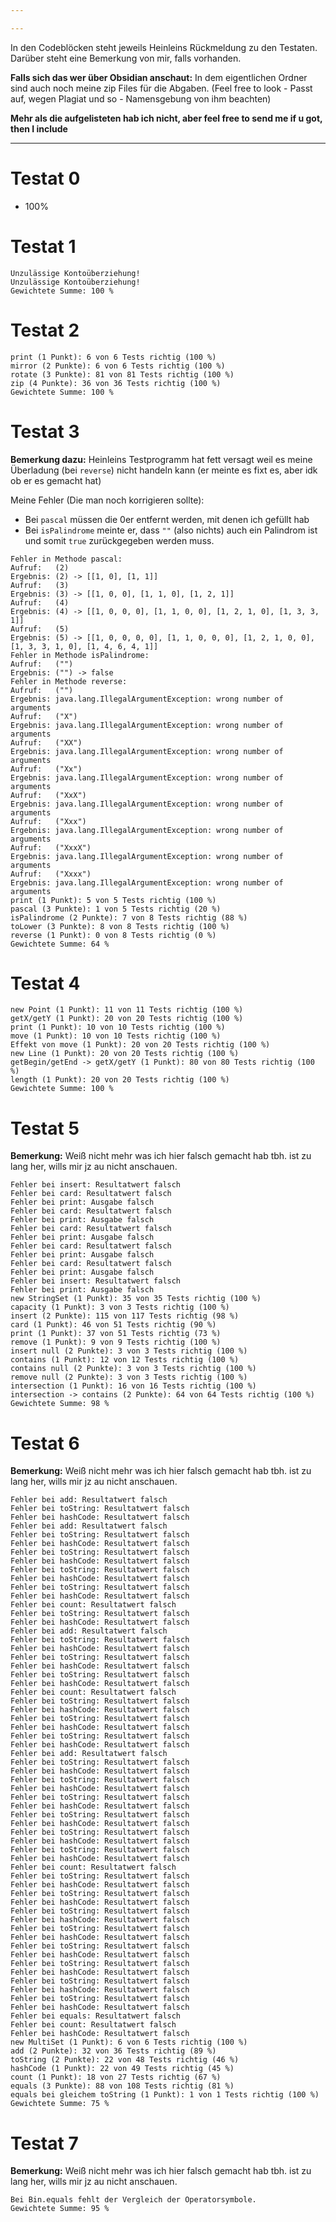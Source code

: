 ```yaml
---

---
```

In den Codeblöcken steht jeweils Heinleins Rückmeldung zu den Testaten. Darüber steht eine Bemerkung von mir, falls vorhanden.

**Falls sich das wer über Obsidian anschaut:** In dem eigentlichen Ordner sind auch noch meine zip Files für die Abgaben. 
(Feel free to look - Passt auf, wegen Plagiat und so - Namensgebung von ihm beachten)

**Mehr als die aufgelisteten hab ich nicht, aber feel free to send me if u got, then I include**

---
# Testat 0
- 100%
# Testat 1
```
Unzulässige Kontoüberziehung!  
Unzulässige Kontoüberziehung!  
Gewichtete Summe: 100 %
```

# Testat 2
```
print (1 Punkt): 6 von 6 Tests richtig (100 %)  
mirror (2 Punkte): 6 von 6 Tests richtig (100 %)  
rotate (3 Punkte): 81 von 81 Tests richtig (100 %)  
zip (4 Punkte): 36 von 36 Tests richtig (100 %)  
Gewichtete Summe: 100 %
```

# Testat 3
**Bemerkung dazu:**
Heinleins Testprogramm hat fett versagt weil es meine Überladung (bei `reverse`) nicht handeln kann (er meinte es fixt es, aber idk ob er es gemacht hat)

Meine Fehler (Die man noch korrigieren sollte):
- Bei `pascal` müssen die 0er entfernt werden, mit denen ich gefüllt hab
- Bei `isPalindrome` meinte er, dass `""` (also nichts) auch ein Palindrom ist und somit `true` zurückgegeben werden muss.
```
Fehler in Methode pascal:  
Aufruf:   (2)  
Ergebnis: (2) -> [[1, 0], [1, 1]]  
Aufruf:   (3)  
Ergebnis: (3) -> [[1, 0, 0], [1, 1, 0], [1, 2, 1]]  
Aufruf:   (4)  
Ergebnis: (4) -> [[1, 0, 0, 0], [1, 1, 0, 0], [1, 2, 1, 0], [1, 3, 3, 1]]  
Aufruf:   (5)  
Ergebnis: (5) -> [[1, 0, 0, 0, 0], [1, 1, 0, 0, 0], [1, 2, 1, 0, 0], [1, 3, 3, 1, 0], [1, 4, 6, 4, 1]]  
Fehler in Methode isPalindrome:  
Aufruf:   ("")  
Ergebnis: ("") -> false  
Fehler in Methode reverse:  
Aufruf:   ("")  
Ergebnis: java.lang.IllegalArgumentException: wrong number of arguments  
Aufruf:   ("X")  
Ergebnis: java.lang.IllegalArgumentException: wrong number of arguments  
Aufruf:   ("XX")  
Ergebnis: java.lang.IllegalArgumentException: wrong number of arguments  
Aufruf:   ("Xx")  
Ergebnis: java.lang.IllegalArgumentException: wrong number of arguments  
Aufruf:   ("XxX")  
Ergebnis: java.lang.IllegalArgumentException: wrong number of arguments  
Aufruf:   ("Xxx")  
Ergebnis: java.lang.IllegalArgumentException: wrong number of arguments  
Aufruf:   ("XxxX")  
Ergebnis: java.lang.IllegalArgumentException: wrong number of arguments  
Aufruf:   ("Xxxx")  
Ergebnis: java.lang.IllegalArgumentException: wrong number of arguments  
print (1 Punkt): 5 von 5 Tests richtig (100 %)  
pascal (3 Punkte): 1 von 5 Tests richtig (20 %)  
isPalindrome (2 Punkte): 7 von 8 Tests richtig (88 %)  
toLower (3 Punkte): 8 von 8 Tests richtig (100 %)  
reverse (1 Punkt): 0 von 8 Tests richtig (0 %)  
Gewichtete Summe: 64 %
```

# Testat 4
```
new Point (1 Punkt): 11 von 11 Tests richtig (100 %)  
getX/getY (1 Punkt): 20 von 20 Tests richtig (100 %)  
print (1 Punkt): 10 von 10 Tests richtig (100 %)  
move (1 Punkt): 10 von 10 Tests richtig (100 %)  
Effekt von move (1 Punkt): 20 von 20 Tests richtig (100 %)  
new Line (1 Punkt): 20 von 20 Tests richtig (100 %)  
getBegin/getEnd -> getX/getY (1 Punkt): 80 von 80 Tests richtig (100 %)  
length (1 Punkt): 20 von 20 Tests richtig (100 %)  
Gewichtete Summe: 100 %
```

# Testat 5
**Bemerkung:**
Weiß nicht mehr was ich hier falsch gemacht hab tbh. ist zu lang her, wills mir jz au nicht anschauen.
```
Fehler bei insert: Resultatwert falsch  
Fehler bei card: Resultatwert falsch  
Fehler bei print: Ausgabe falsch  
Fehler bei card: Resultatwert falsch  
Fehler bei print: Ausgabe falsch  
Fehler bei card: Resultatwert falsch  
Fehler bei print: Ausgabe falsch  
Fehler bei card: Resultatwert falsch  
Fehler bei print: Ausgabe falsch  
Fehler bei card: Resultatwert falsch  
Fehler bei print: Ausgabe falsch  
Fehler bei insert: Resultatwert falsch  
Fehler bei print: Ausgabe falsch  
new StringSet (1 Punkt): 35 von 35 Tests richtig (100 %)  
capacity (1 Punkt): 3 von 3 Tests richtig (100 %)  
insert (2 Punkte): 115 von 117 Tests richtig (98 %)  
card (1 Punkt): 46 von 51 Tests richtig (90 %)  
print (1 Punkt): 37 von 51 Tests richtig (73 %)  
remove (1 Punkt): 9 von 9 Tests richtig (100 %)  
insert null (2 Punkte): 3 von 3 Tests richtig (100 %)  
contains (1 Punkt): 12 von 12 Tests richtig (100 %)  
contains null (2 Punkte): 3 von 3 Tests richtig (100 %)  
remove null (2 Punkte): 3 von 3 Tests richtig (100 %)  
intersection (1 Punkt): 16 von 16 Tests richtig (100 %)  
intersection -> contains (2 Punkte): 64 von 64 Tests richtig (100 %)  
Gewichtete Summe: 98 %
```

# Testat 6
**Bemerkung:**
Weiß nicht mehr was ich hier falsch gemacht hab tbh. ist zu lang her, wills mir jz au nicht anschauen.
```
Fehler bei add: Resultatwert falsch  
Fehler bei toString: Resultatwert falsch  
Fehler bei hashCode: Resultatwert falsch  
Fehler bei add: Resultatwert falsch  
Fehler bei toString: Resultatwert falsch  
Fehler bei hashCode: Resultatwert falsch  
Fehler bei toString: Resultatwert falsch  
Fehler bei hashCode: Resultatwert falsch  
Fehler bei toString: Resultatwert falsch  
Fehler bei hashCode: Resultatwert falsch  
Fehler bei toString: Resultatwert falsch  
Fehler bei hashCode: Resultatwert falsch  
Fehler bei count: Resultatwert falsch  
Fehler bei toString: Resultatwert falsch  
Fehler bei hashCode: Resultatwert falsch  
Fehler bei add: Resultatwert falsch  
Fehler bei toString: Resultatwert falsch  
Fehler bei hashCode: Resultatwert falsch  
Fehler bei toString: Resultatwert falsch  
Fehler bei hashCode: Resultatwert falsch  
Fehler bei toString: Resultatwert falsch  
Fehler bei hashCode: Resultatwert falsch  
Fehler bei count: Resultatwert falsch  
Fehler bei toString: Resultatwert falsch  
Fehler bei hashCode: Resultatwert falsch  
Fehler bei toString: Resultatwert falsch  
Fehler bei hashCode: Resultatwert falsch  
Fehler bei toString: Resultatwert falsch  
Fehler bei hashCode: Resultatwert falsch  
Fehler bei add: Resultatwert falsch  
Fehler bei toString: Resultatwert falsch  
Fehler bei hashCode: Resultatwert falsch  
Fehler bei toString: Resultatwert falsch  
Fehler bei hashCode: Resultatwert falsch  
Fehler bei toString: Resultatwert falsch  
Fehler bei hashCode: Resultatwert falsch  
Fehler bei toString: Resultatwert falsch  
Fehler bei hashCode: Resultatwert falsch  
Fehler bei toString: Resultatwert falsch  
Fehler bei hashCode: Resultatwert falsch  
Fehler bei toString: Resultatwert falsch  
Fehler bei hashCode: Resultatwert falsch  
Fehler bei count: Resultatwert falsch  
Fehler bei toString: Resultatwert falsch  
Fehler bei hashCode: Resultatwert falsch  
Fehler bei toString: Resultatwert falsch  
Fehler bei hashCode: Resultatwert falsch  
Fehler bei toString: Resultatwert falsch  
Fehler bei hashCode: Resultatwert falsch  
Fehler bei toString: Resultatwert falsch  
Fehler bei hashCode: Resultatwert falsch  
Fehler bei toString: Resultatwert falsch  
Fehler bei hashCode: Resultatwert falsch  
Fehler bei toString: Resultatwert falsch  
Fehler bei hashCode: Resultatwert falsch  
Fehler bei toString: Resultatwert falsch  
Fehler bei hashCode: Resultatwert falsch  
Fehler bei toString: Resultatwert falsch  
Fehler bei hashCode: Resultatwert falsch  
Fehler bei equals: Resultatwert falsch  
Fehler bei count: Resultatwert falsch  
Fehler bei hashCode: Resultatwert falsch  
new MultiSet (1 Punkt): 6 von 6 Tests richtig (100 %)  
add (2 Punkte): 32 von 36 Tests richtig (89 %)  
toString (2 Punkte): 22 von 48 Tests richtig (46 %)  
hashCode (1 Punkt): 22 von 49 Tests richtig (45 %)  
count (1 Punkt): 18 von 27 Tests richtig (67 %)  
equals (3 Punkte): 88 von 108 Tests richtig (81 %)  
equals bei gleichem toString (1 Punkt): 1 von 1 Tests richtig (100 %)  
Gewichtete Summe: 75 %
```

# Testat 7
**Bemerkung:**
Weiß nicht mehr was ich hier falsch gemacht hab tbh. ist zu lang her, wills mir jz au nicht anschauen.
```
Bei Bin.equals fehlt der Vergleich der Operatorsymbole.  
Gewichtete Summe: 95 %
```
